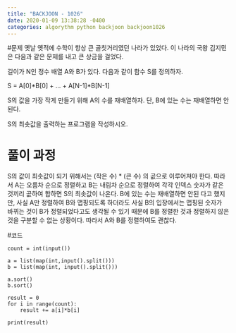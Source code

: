```yaml
---
title: "BACKJOON - 1026"
date: 2020-01-09 13:38:28 -0400
categories: algorythm python backjoon backjoon1026
---
```


#문제
옛날 옛적에 수학이 항상 큰 골칫거리였던 나라가 있었다. 이 나라의 국왕 김지민은 다음과 같은 문제를 내고 큰 상금을 걸었다.

길이가 N인 정수 배열 A와 B가 있다. 다음과 같이 함수 S를 정의하자.

S = A[0]*B[0] + ... + A[N-1]*B[N-1]

S의 값을 가장 작게 만들기 위해 A의 수를 재배열하자. 단, B에 있는 수는 재배열하면 안 된다.

S의 최솟값을 출력하는 프로그램을 작성하시오.

# 풀이 과정
S의 값이 최솟값이 되기 위해서는 (작은 수) * (큰 수) 의 곲으로 이루어져야 한다.
따라서 A는 오름차 순으로 정렬하고 B는 내림차 순으로 정렬하여 각각 인덱스 숫자가 같은 것끼리 곲하여 합하면 S의 최솟값이 나온다.
B에 있는 수는 재배열하면 안된 다고 했지만, 사실 A만 정렬하여 B와 맵핑되도록 하더라도 사실 B의 입장에서는 맵핑된 숫자가 바뀌는 것이 B가 정렬되었다고도
생각될 수 있기 때문에 B를 정렬한 것과 정렬하지 않은 것을 구분할 수 없는 상황이다. 따라서 A와 B를 정렬하여도 괜찮다.

#코드
```
count = int(input())

a = list(map(int,input().split()))
b = list(map(int, input().split()))

a.sort()
b.sort()

result = 0
for i in range(count):
    result += a[i]*b[i]

print(result)
```


